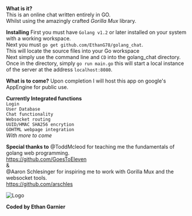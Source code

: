 **What is it?**</br>
This is an online chat written entirely in GO.</br>
Whilst using the amazingly crafted _Gorilla Mux_ library.</br>

**Installing**
First you must have `Golang v1.2` or later installed on your system with a working workspace.</br>
Next you must `go get github.com/EthanG78/golang_chat`.</br>
This will locate the source files into your Go workspace</br>
Next simply use the command line and `CD` into the golang_chat directory.</br>
Once in the directory, simply `go run main.go` this will start a local instance of the server at the address `localhost:8080`.</br>

**What is to come?**
Upon completion I will host this app on google's AppEngine for public use.</br>

**Currently Integrated functions**</br>
`Login`</br>
`User Database`</br>
`Chat functionality`</br>
`Websocket routing`</br>
`UUID/HMAC SHA256 encrytion`</br>
`GOHTML webpage integration`</br>
_With more to come_
 
**Special thanks to**
@ToddMcleod for teaching me the fundamentals of golang web programming.</br>
https://github.com/GoesToEleven</br>
&</br>
@Aaron Schlesinger for inspiring me to work with Gorilla Mux and the websocket tools.</br>
https://github.com/arschles

![Logo](http://i.imgur.com/DTCZ23Y.png)

**Coded by Ethan Garnier**